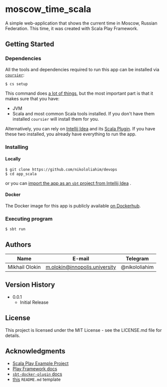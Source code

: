 # moscow_time_scala

A simple web-application that shows the current time in Moscow, Russian Federation. This time, it was created with Scala
Play Framework.

## Getting Started

### Dependencies

All the tools and dependencies required to run this app can be installed via [`coursier`](https://get-coursier.io/):

```shell
$ cs setup
```

This command does [a lot of things](https://alexarchambault.github.io/posts/2020-09-21-cs-setup.html), but the most
important part is that it makes sure that you have:

- JVM
- Scala and most common Scala tools installed. If you don't have them installed `coursier` will install them for you.

Alternatively, you can rely on [Intellij Idea](https://www.jetbrains.com/idea/) and
its [Scala Plugin](https://plugins.jetbrains.com/plugin/1347-scala). If you have these two installed, you already have
everything to run the app.

### Installing

#### Locally

```shell
$ git clone https://github.com/nikololiahim/devops
$ cd app_scala
```

or you can [import the app as an `sbt` project from Intellij Idea](https://www.jetbrains.com/help/idea/sbt-support.html)
.

#### Docker

The Docker image for this app is publicly
available [on Dockerhub](https://hub.docker.com/r/nikololiahim/moscow_time_scala).

### Executing program

```shell
$ sbt run
```

## Authors

| Name           | E-mail                        | Telegram        |
|----------------|-------------------------------|---------------|
| Mikhail Olokin | m.olokin@innopolis.university | @nikololiahim |

## Version History

* 0.0.1
    * Initial Release

## License

This project is licensed under the MIT License - see the LICENSE.md file for details.

## Acknowledgments

* [Scala Play Example Project](https://github.com/playframework/play-scala-starter-example)
* [Play Framework docs](https://www.playframework.com/)
* [`sbt-docker-plugin` docs](https://www.scala-sbt.org/sbt-native-packager/formats/docker.html)
* [this](https://gist.github.com/DomPizzie/7a5ff55ffa9081f2de27c315f5018afc) `README.md` template
